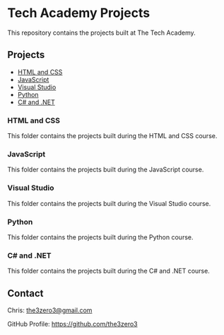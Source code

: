 # Tech Academy Projects

This repository contains the projects built at The Tech Academy.

## Projects

- [HTML and CSS](#html-and-css)
- [JavaScript](#javascript)
- [Visual Studio](#visual-studio)
- [Python](#python)
- [C# and .NET](#c-and-net)

### HTML and CSS

This folder contains the projects built during the HTML and CSS course.

### JavaScript

This folder contains the projects built during the JavaScript course.

### Visual Studio

This folder contains the projects built during the Visual Studio course.

### Python

This folder contains the projects built during the Python course.

### C# and .NET

This folder contains the projects built during the C# and .NET course.

## Contact

Chris: the3zero3@gmail.com

GitHub Profile: https://github.com/the3zero3